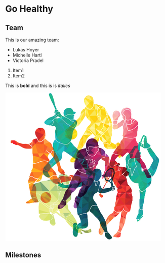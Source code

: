 # Go Healthy

## Team

This is our amazing team: 

* Lukas Hoyer
* Michelle Hartl
* Victoria Pradel

1. Item1
2. Item2 

This is **bold** and this is is *italics*

![sport](go-healthy.png)

## Milestones

